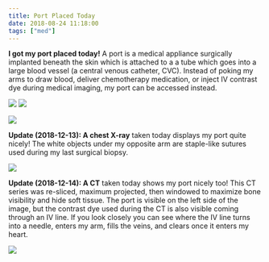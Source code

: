 ```yaml
---
title: Port Placed Today
date: 2018-08-24 11:18:00
tags: ["med"]
---
```




**I got my port placed today!** A port is a medical appliance surgically implanted beneath the skin which is attached to a a tube which goes into a large blood vessel (a central venous catheter, CVC). Instead of poking my arms to draw blood, deliver chemotherapy medication, or inject IV contrast dye during medical imaging, my port can be accessed instead.

<div class="text-center img-small">

![](https://swharden.com/static/2018/08/24/implanted-infusion-port.jpg)
![](https://swharden.com/static/2018/08/24/port-diagram.jpg)

</div>

<div class="text-center img-border img-medium">

![](https://swharden.com/static/2018/08/24/kane-and-scott.jpg)

</div>

**Update (2018-12-13): A chest X-ray** taken today displays my port quite nicely! The white objects under my opposite arm are staple-like sutures used during my last surgical biopsy.

<div class="text-center img-border img-medium">

![](https://swharden.com/static/2018/08/24/xray1-2.png)

</div>

**Update (2018-12-14): A CT** taken today shows my port nicely too! This CT series was re-sliced, maximum projected, then windowed to maximize bone visibility and hide soft tissue. The port is visible on the left side of the image, but the contrast dye used during the CT is also visible coming through an IV line. If you look closely you can see where the IV line turns into a needle, enters my arm, fills the veins, and clears once it enters my heart.

<div class="text-center img-border img-medium">

![](https://swharden.com/static/2018/08/24/xray-powerport.png)

</div>